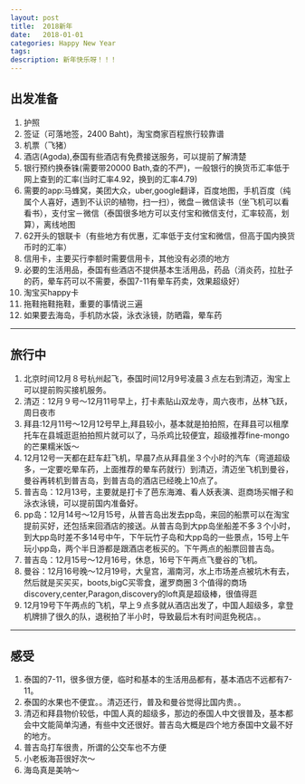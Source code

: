 ```yaml
---
layout: post
title:  2018新年
date:   2018-01-01
categories: Happy New Year
tags: 
description: 新年快乐呀！！！
---
```

<audio autoplay="autoplay"><source = src="http://music.163.com/#/song?id=28692519" type="audio/mp3"></audio>

## 出发准备
1. 护照
2. 签证（可落地签，2400 Baht)，淘宝商家百程旅行较靠谱
3. 机票（飞猪）
4. 酒店(Agoda),泰国有些酒店有免费接送服务，可以提前了解清楚
5. 银行预约换泰铢(需要带20000 Bath,查的不严)，一般银行的换货币汇率低于网上查到的汇率(当时汇率4.92，换到的汇率4.79)
6. 需要的app:马蜂窝，美团大众，uber,google翻译，百度地图，手机百度（纯属个人喜好，遇到不认识的植物，扫一扫），微盘－微信读书（坐飞机可以看看书），支付宝－微信（泰国很多地方可以支付宝和微信支付，汇率较高，划算），离线地图
7. 62开头的银联卡（有些地方有优惠，汇率低于支付宝和微信，但高于国内换货币时的汇率）
8. 信用卡，主要买行李额时需要信用卡，其他没有必须的地方
9. 必要的生活用品，泰国有些酒店不提供基本生活用品，药品（消炎药，拉肚子的药，晕车药可以不需要，泰国7-11有晕车药卖，效果超级好）
10. 淘宝买happy卡
11. 拖鞋拖鞋拖鞋，重要的事情说三遍
12. 如果要去海岛，手机防水袋，泳衣泳镜，防晒霜，晕车药

---
## 旅行中
1. 北京时间12月８号杭州起飞，泰国时间12月9号凌晨３点左右到清迈，淘宝上可以提前购买接机服务。
2. 清迈：12月９号～12月11号早上，打卡素贴山双龙寺，周六夜市，丛林飞跃，周日夜市
3. 拜县:12月11号～12月12号早上,拜县较小，基本就是拍拍照，在拜县可以租摩托车在县城逛逛拍拍照片就可以了，马杀鸡比较便宜，超级推荐fine-mongo的芒果糯米饭～
4. 12月12号一天都在赶车赶飞机，早晨7点从拜县坐３个小时的汽车（弯道超级多，一定要吃晕车药，上面推荐的晕车药就行）到清迈，清迈坐飞机到曼谷，曼谷再转机到普吉岛，到普吉岛的酒店已经晚上10点了。
5. 普吉岛：12月13号，主要就是打卡了芭东海滩、看人妖表演、逛商场买帽子和泳衣泳镜，可以提前国内准备好。
6. pp岛：12月14号～12月15号，从普吉岛出发去pp岛，来回的船票可以在淘宝提前买好，还包括来回酒店的接送。从普吉岛到大pp岛坐船差不多３个小时，到大pp岛时差不多14号中午，下午玩竹子岛和大pp岛的一些景点，15号上午玩小pp岛，两个半日游都是跟酒店老板买的。下午两点的船票回普吉岛。
7. 普吉岛：12月15号～12月16号，休息，16号下午两点飞曼谷的飞机。
8. 曼谷：12月16号晚～12月19号，大皇宫，湄南河，水上市场差点被坑木有去，然后就是买买买，boots,bigC买零食，暹罗商圈３个值得的商场discovery,center,Paragon,discovery的loft真是超级棒，很值得逛
9. 12月19号下午两点的飞机，早上９点多就从酒店出发了，中国人超级多，拿登机牌排了很久的队，退税拍了半小时，导致最后木有时间逛免税店。。

---
## 感受
1. 泰国的7-11，很多很方便，临时和基本的生活用品都有，基本酒店不远都有7-11。
2. 泰国的水果也不便宜。。清迈还行，普及和曼谷觉得比国内贵。。
3. 清迈和拜县物价较低，中国人真的超级多，那边的泰国人中文很普及，基本都会中文能简单沟通，有些中文还很好。普吉岛大概是四个地方泰国中文最不好的地方。
4. 普吉岛打车很贵，所谓的公交车也不方便
5. 小老板海苔很好次～
6. 海岛真是美呐～
